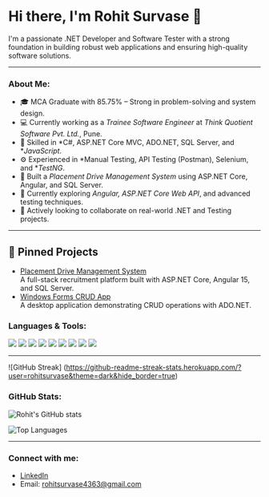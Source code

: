# Hi there, I'm Rohit Survase 👋

I'm a passionate .NET Developer and Software Tester with a strong foundation in building robust web applications and ensuring high-quality software solutions.

---

### About Me:

- 🎓 MCA Graduate with 85.75% – Strong in problem-solving and system design.
- 💻 Currently working as a *Trainee Software Engineer* at *Think Quotient Software Pvt. Ltd.*, Pune.
- 🔧 Skilled in *C#, ASP.NET Core MVC, ADO.NET, SQL Server, and **JavaScript*.
- ⚙ Experienced in *Manual Testing, API Testing (Postman), Selenium, and **TestNG*.
- 🚀 Built a *Placement Drive Management System* using ASP.NET Core, Angular, and SQL Server.
- 🌱 Currently exploring *Angular, ASP.NET Core Web API*, and advanced testing techniques.
- 🤝 Actively looking to collaborate on real-world .NET and Testing projects.

---
## 🚀 Pinned Projects
- [Placement Drive Management System](https://github.com/rohitsurvase/placement-drive-management)  
  A full-stack recruitment platform built with ASP.NET Core, Angular 15, and SQL Server.
- [Windows Forms CRUD App](https://github.com/rohitsurvase/windows-forms-crud)  
  A desktop application demonstrating CRUD operations with ADO.NET.
  
### Languages & Tools:

<p>
  <img src="https://img.shields.io/badge/C%23-239120?style=for-the-badge&logo=c-sharp&logoColor=white"/>
  <img src="https://img.shields.io/badge/.NET-512BD4?style=for-the-badge&logo=dotnet&logoColor=white"/>
  <img src="https://img.shields.io/badge/SQL%20Server-CC2927?style=for-the-badge&logo=microsoftsqlserver&logoColor=white"/>
  <img src="https://img.shields.io/badge/HTML5-E34F26?style=for-the-badge&logo=html5&logoColor=white"/>
  <img src="https://img.shields.io/badge/CSS3-1572B6?style=for-the-badge&logo=css3&logoColor=white"/>
  <img src="https://img.shields.io/badge/JavaScript-F7DF1E?style=for-the-badge&logo=javascript&logoColor=black"/>
  <img src="https://img.shields.io/badge/Bootstrap-7952B3?style=for-the-badge&logo=bootstrap&logoColor=white"/>
  <img src="https://img.shields.io/badge/Postman-FF6C37?style=for-the-badge&logo=postman&logoColor=white"/>
  <img src="https://img.shields.io/badge/Selenium-43B02A?style=for-the-badge&logo=selenium&logoColor=white"/>
</p>

---
 ![GitHub Streak]
 (https://github-readme-streak-stats.herokuapp.com/?user=rohitsurvase&theme=dark&hide_border=true)
### GitHub Stats:

![Rohit's GitHub stats](https://github-readme-stats.vercel.app/api?username=rohitsurvase&show_icons=true&theme=react)

![Top Languages](https://github-readme-stats.vercel.app/api/top-langs/?username=rohitsurvase&layout=compact&theme=react)

---

### Connect with me:

- [LinkedIn](https://www.linkedin.com/in/rohit-survase-37945525a/)
- Email: rohitsurvase4363@gmail.com
